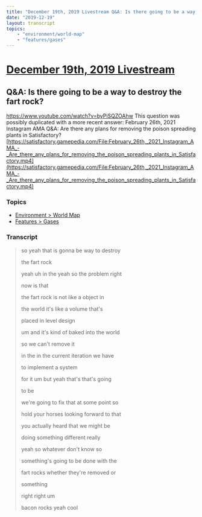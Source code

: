 ```yaml
---
title: "December 19th, 2019 Livestream Q&A: Is there going to be a way to destroy the fart rock?"
date: "2019-12-19"
layout: transcript
topics:
    - "environment/world-map"
    - "features/gases"
---
```

# [December 19th, 2019 Livestream](../2019-12-19.md)
## Q&A: Is there going to be a way to destroy the fart rock?
https://www.youtube.com/watch?v=byPiSQZOAhw
This question was possibly duplicated with a more recent answer: February 26th, 2021 Instagram AMA Q&A: Are there any plans for removing the poison spreading plants in Satisfactory? [https://satisfactory.gamepedia.com/File:February_26th,_2021_Instagram_AMA_-_Are_there_any_plans_for_removing_the_poison_spreading_plants_in_Satisfactory.mp4](https://satisfactory.gamepedia.com/File:February_26th,_2021_Instagram_AMA_-_Are_there_any_plans_for_removing_the_poison_spreading_plants_in_Satisfactory.mp4)


### Topics
* [Environment > World Map](../topics/environment/world-map.md)
* [Features > Gases](../topics/features/gases.md)

### Transcript

> so yeah that is gonna be way to destroy
>
> the fart rock
>
> yeah uh in the yeah so the problem right
>
> now is that
>
> the fart rock is not like a object in
>
> the world it's like a volume that's
>
> placed in level design
>
> um and it's kind of baked into the world
>
> so we can't remove it
>
> in the in the current iteration we have
>
> to implement a system
>
> for it um but yeah that's that's going
>
> to be
>
> we're going to fix that at some point so
>
> hold your horses looking forward to that
>
> you actually heard that we might be
>
> doing something different really
>
> yeah so whatever don't know so
>
> something's going to be done with the
>
> fart rocks whether they're removed or
>
> something
>
> right right um
>
> bacon rocks yeah cool
